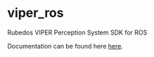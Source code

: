 # viper_ros
Rubedos VIPER Perception System SDK for ROS

Documentation can be found here [here](https://rubedos.github.io/viper_ros/).
